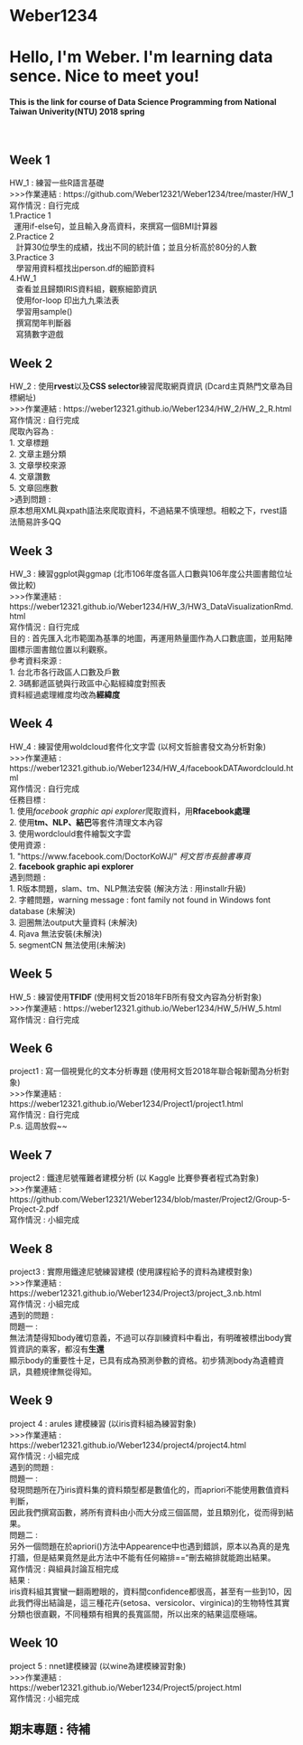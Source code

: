 # Weber1234
<h1>Hello, I'm Weber. I'm learning data sence. Nice to meet you! </h1>
<h4>This is the link for course of Data Science Programming from National Taiwan Univerity(NTU) 2018 spring</h4>
<br/>


<h2> Week 1</h2>
<p>
  HW_1 : 練習一些R語言基礎<br/>
    >>>作業連結 : https://github.com/Weber12321/Weber1234/tree/master/HW_1<br/>
  寫作情況 : 自行完成<br>
1.Practice 1<br/>
    運用if-else句，並且輸入身高資料，來撰寫一個BMI計算器<br/>
2.Practice 2<br/>
    計算30位學生的成績，找出不同的統計值；並且分析高於80分的人數<br/>
3.Practice 3<br/>
    學習用資料框找出person.df的細節資料<br/>
4.HW_1<br/>
    查看並且歸類IRIS資料組，觀察細節資訊<br/>
    使用for-loop 印出九九乘法表<br/>
    學習用sample()<br/>
    撰寫閏年判斷器<br/>
    寫猜數字遊戲<br/>
</p>

<h2> Week 2</h2>
<p>
 HW_2 : 使用<b>rvest</b>以及<b>CSS selector</b>練習爬取網頁資訊 (Dcard主頁熱門文章為目標網址)<br/>
 >>>作業連結 : https://weber12321.github.io/Weber1234/HW_2/HW_2_R.html<br/>
  寫作情況 : 自行完成<br>
 爬取內容為 :<br/>
 1. 文章標題<br/>
 2. 文章主題分類<br/>
 3. 文章學校來源<br/>
 4. 文章讚數<br/>
 5. 文章回應數<br/>
 >遇到問題 : <br/>
 原本想用XML與xpath語法來爬取資料，不過結果不慎理想。相較之下，rvest語法簡易許多QQ
</p> 
 
<h2> Week 3</h2>
<p>
 HW_3 : 練習ggplot與ggmap (北市106年度各區人口數與106年度公共圖書館位址做比較)<br/>
 >>>作業連結 : https://weber12321.github.io/Weber1234/HW_3/HW3_DataVisualizationRmd.html<br/>
  寫作情況 : 自行完成<br>
 目的 : 首先匯入北市範圍為基準的地圖，再運用熱量圖作為人口數底圖，並用點陣圖標示圖書館位置以利觀察。<br/>
 參考資料來源 :<br/>
 1. 台北市各行政區人口數及戶數<https://ca.gov.taipei/News_Content.aspx?n=F98484FF6E3A5230&sms=D19E9582624D83CB&s=EE7D5719108F4026><br/>
 2. 3碼郵遞區號與行政區中心點經緯度對照表<https://data.gov.tw/dataset/25489><br/>
 資料經過處理維度均改為<b>經緯度</b>
</p>

<h2> Week 4</h2>
<p>
    HW_4 : 練習使用woldcloud套件化文字雲 (以柯文哲臉書發文為分析對象)<br/>
    >>>作業連結 : https://weber12321.github.io/Weber1234/HW_4/facebookDATAwordclould.html<br/>
  寫作情況 : 自行完成<br>
    任務目標 :<br/>
    1. 使用<i>facebook graphic api explorer</i>爬取資料，用<b>Rfacebook處理</b><br/>
    2. 使用<b>tm、NLP、結巴</b>等套件清理文本內容<br/>
    3. 使用wordclould套件繪製文字雲<br/>
    使用資源 :<br/>
    1. "https://www.facebook.com/DoctorKoWJ/" <i>柯文哲市長臉書專頁</i><br/>
    2. <b>facebook graphic api explorer</b><br/>
    遇到問題 :<br/>
    1. R版本問題，slam、tm、NLP無法安裝 (解決方法 : 用installr升級)<br/>
    2. 字體問題，warning message : font family not found in Windows font database (未解決)<br/>
    3. 迴圈無法output大量資料 (未解決)<br/>
    4. Rjava 無法安裝(未解決)<br/>
    5. segmentCN 無法使用(未解決)<br/>
</p>
 
<h2> Week 5</h2>
<p>
 HW_5 : 練習使用<b>TFIDF</b> (使用柯文哲2018年FB所有發文內容為分析對象)<br>
 >>>作業連結 : https://weber12321.github.io/Weber1234/HW_5/HW_5.html<br/>
  寫作情況 : 自行完成<br>
</p>

<h2> Week 6</h2>
 <p>
 project1 : 寫一個視覺化的文本分析專題 (使用柯文哲2018年聯合報新聞為分析對象)<br>
 >>>作業連結 : https://weber12321.github.io/Weber1234/Project1/project1.html<br>
 寫作情況 : 自行完成<br>
 P.s. 這周放假~~ 
 </p>
<h2> Week 7</h2>
 <p>
 project2 : 鐵達尼號罹難者建模分析 (以 Kaggle 比賽參賽者程式為對象)<br>
 >>>作業連結 : https://github.com/Weber12321/Weber1234/blob/master/Project2/Group-5-Project-2.pdf<br>
 寫作情況 : 小組完成<br>
 </p>
<h2> Week 8</h2>
 <p>
 project3 : 實際用鐵達尼號練習建模 (使用課程給予的資料為建模對象)<br/>
 >>>作業連結 : https://weber12321.github.io/Weber1234/Project3/project_3.nb.html<br/>
 寫作情況 : 小組完成<br/>
 遇到的問題 : <br>
 問題一 :<br/>
 無法清楚得知body確切意義，不過可以存訓練資料中看出，有明確被標出body實質資訊的乘客，都沒有<b>生還</b><br/>
 顯示body的重要性十足，已具有成為預測參數的資格。初步猜測body為遺體資訊，具體規律無從得知。<br/>
 </p>

<h2> Week 9</h2>
 <p>
 project 4 : arules 建模練習 (以iris資料組為練習對象)<br/>
 >>>作業連結 : https://weber12321.github.io/Weber1234/project4/project4.html<br/>
 寫作情況 : 小組完成<br/>
 遇到的問題 :<br>
 問題一 :<br/>
 發現問題所在乃iris資料集的資料類型都是數值化的，而apriori不能使用數值資料判斷，<br/>
 因此我們撰寫函數，將所有資料由小而大分成三個區間，並且類別化，從而得到結果。<br/>
 問題二 :<br/>
 另外一個問題在於apriori()方法中Appearence中也遇到錯誤，原本以為真的是鬼打牆，但是結果竟然是此方法中不能有任何縮排==“刪去縮排就能跑出結果。<br/>
 寫作情況 : 與組員討論互相完成<br/>
 結果 :<br/>
 iris資料組其實蠻一翻兩瞪眼的，資料間confidence都很高，甚至有一些到10，因此我們得出結論是，這三種花卉(setosa、versicolor、virginica)的生物特性其實分類也很直觀，不同種類有相異的長寬區間，所以出來的結果這麼極端。<br>
 </p>

<h2> Week 10</h2>
 <p>
 project 5 : nnet建模練習 (以wine為建模練習對象)<br/>
 >>>作業連結 : https://weber12321.github.io/Weber1234/Project5/project.html<br/>
 寫作情況 : 小組完成<br/>
</p>

<h2> 期末專題 : 待補</h2>

